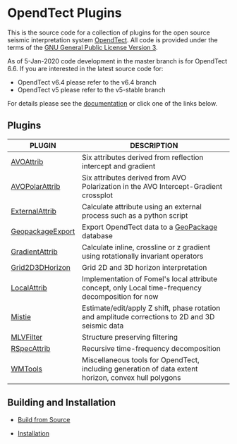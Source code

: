 # OpendTect Plugins 

This is the source code for a collection of plugins for the open source seismic interpretation system [OpendTect](http://www.opendtect.org). All code is provided under the terms of the [GNU General Public License Version 3](./LICENSE.txt).

As of 5-Jan-2020 code development in the master branch is for OpendTect 6.6. If you are interested in the latest source code for:

-  OpendTect v6.4 please refer to the v6.4 branch
-  OpendTect v5 please refer to the v5-stable branch

For details please see the [documentation](http://waynegm.github.io/OpendTect-Plugin-Docs/) or click one of the links below.

## Plugins

| PLUGIN | DESCRIPTION |
|--------|-------------|
| [AVOAttrib](http://waynegm.github.io/OpendTect-Plugin-Docs/plugins/AVOAttrib.html) | Six attributes derived from reflection intercept and gradient |
| [AVOPolarAttrib](http://waynegm.github.io/OpendTect-Plugin-Docs/plugins/AVOPolarAttrib.html) |Six attributes derived from AVO Polarization in the AVO Intercept-Gradient crossplot |
| [ExternalAttrib](http://waynegm.github.io/OpendTect-Plugin-Docs/plugins/ExternalAttrib.html) | Calculate attribute using an external process such as a python script |
| [GeopackageExport](http://waynegm.github.io/OpendTect-Plugin-Docs/plugins/GeopackageExport.html) | Export OpendTect data to a [GeoPackage](https://www.geopackage.org/) database |
| [GradientAttrib](http://waynegm.github.io/OpendTect-Plugin-Docs/plugins/GradientAttrib.html) | Calculate inline, crossline or z gradient using rotationally invariant operators |
| [Grid2D3DHorizon](http://waynegm.github.io/OpendTect-Plugin-Docs/plugins/Grid2D-3D.html) | Grid 2D and 3D horizon interpretation |
| [LocalAttrib](http://waynegm.github.io/OpendTect-Plugin-Docs/plugins/LocalAttrib.html) | Implementation of Fomel's local attribute concept, only Local time-frequency decomposition for now |
| [Mistie](http://waynegm.github.io/OpendTect-Plugin-Docs/plugins/Mistie.html) | Estimate/edit/apply Z shift, phase rotation and amplitude corrections to 2D and 3D seismic data |
| [MLVFilter](http://waynegm.github.io/OpendTect-Plugin-Docs/plugins/MLVFilter.html) | Structure preserving filtering |
| [RSpecAttrib](http://waynegm.github.io/OpendTect-Plugin-Docs/plugins/RSpecAttrib.html) | Recursive time-frequency decomposition |
| [WMTools](http://waynegm.github.io/OpendTect-Plugin-Docs/plugins/WMTools.html) | Miscellaneous tools for OpendTect, including generation of data extent horizon, convex hull polygons |

## Building and Installation

* [Build from Source](http://waynegm.github.io/OpendTect-Plugin-Docs/installation/building-from-source.html)

* [Installation](http://waynegm.github.io/OpendTect-Plugin-Docs/installation/installation.html)

